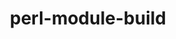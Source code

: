 ---
title: "perl-module-build"
layout: cache
categories: [package, v0.20.3]
meta: {"versions": ["0.4232"], "compilers": ["gcc@=11.1.0", "gcc@=11.4.0", "gcc@=7.3.1"], "oss": ["amzn2", "ubuntu20.04", "ubuntu22.04"], "platforms": ["linux"], "targets": ["aarch64", "neoverse_n1", "x86_64_v3"], "stacks": ["aws-ahug", "aws-ahug-aarch64", "e4s", "gpu-tests", "ml-linux-x86_64-rocm", "root"], "num_specs": 5, "num_specs_by_stack": {"root": 5, "aws-ahug-aarch64": 2, "aws-ahug": 1, "e4s": 1, "gpu-tests": 1, "ml-linux-x86_64-rocm": 1}}
spec_details: [{"hash": "k4eip63hygi7hm4nt4yotwqqp255heia", "compiler": "gcc@=7.3.1", "versions": ["0.4232"], "os": "amzn2", "platform": "linux", "target": "aarch64", "variants": ["build_system=perl"], "stacks": ["root", "aws-ahug-aarch64"], "size": "-", "tarball": "https://binaries.spack.io/releases/v0.20.3/build_cache/linux-amzn2-aarch64/gcc-7.3.1/perl-module-build-0.4232/linux-amzn2-aarch64-gcc-7.3.1-perl-module-build-0.4232-k4eip63hygi7hm4nt4yotwqqp255heia.spack"}, {"hash": "ievmhipudnlgia4gptsr7lsdpeq7twlr", "compiler": "gcc@=7.3.1", "versions": ["0.4232"], "os": "amzn2", "platform": "linux", "target": "neoverse_n1", "variants": ["build_system=perl"], "stacks": ["root", "aws-ahug-aarch64"], "size": "-", "tarball": "https://binaries.spack.io/releases/v0.20.3/build_cache/linux-amzn2-neoverse_n1/gcc-7.3.1/perl-module-build-0.4232/linux-amzn2-neoverse_n1-gcc-7.3.1-perl-module-build-0.4232-ievmhipudnlgia4gptsr7lsdpeq7twlr.spack"}, {"hash": "56juqzp5324y4pec6xp6yud3y4wcckmi", "compiler": "gcc@=7.3.1", "versions": ["0.4232"], "os": "amzn2", "platform": "linux", "target": "x86_64_v3", "variants": ["build_system=perl"], "stacks": ["aws-ahug", "root"], "size": "-", "tarball": "https://binaries.spack.io/releases/v0.20.3/build_cache/linux-amzn2-x86_64_v3/gcc-7.3.1/perl-module-build-0.4232/linux-amzn2-x86_64_v3-gcc-7.3.1-perl-module-build-0.4232-56juqzp5324y4pec6xp6yud3y4wcckmi.spack"}, {"hash": "peo7sg2o243mpfoaiqfevnakh2p7jmlc", "compiler": "gcc@=11.1.0", "versions": ["0.4232"], "os": "ubuntu20.04", "platform": "linux", "target": "x86_64_v3", "variants": ["build_system=perl"], "stacks": ["e4s", "root", "gpu-tests"], "size": "-", "tarball": "https://binaries.spack.io/releases/v0.20.3/build_cache/linux-ubuntu20.04-x86_64_v3/gcc-11.1.0/perl-module-build-0.4232/linux-ubuntu20.04-x86_64_v3-gcc-11.1.0-perl-module-build-0.4232-peo7sg2o243mpfoaiqfevnakh2p7jmlc.spack"}, {"hash": "bjknrnyqiu7tpaqyvgj7qbmz5qbnbjcr", "compiler": "gcc@=11.4.0", "versions": ["0.4232"], "os": "ubuntu22.04", "platform": "linux", "target": "x86_64_v3", "variants": ["build_system=perl"], "stacks": ["ml-linux-x86_64-rocm", "root"], "size": "-", "tarball": "https://binaries.spack.io/releases/v0.20.3/build_cache/linux-ubuntu22.04-x86_64_v3/gcc-11.4.0/perl-module-build-0.4232/linux-ubuntu22.04-x86_64_v3-gcc-11.4.0-perl-module-build-0.4232-bjknrnyqiu7tpaqyvgj7qbmz5qbnbjcr.spack"}]
---